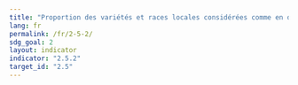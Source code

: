 ```yaml
---
title: "Proportion des variétés et races locales considérées comme en danger, hors de danger ou exposées à un risque d’extinction de niveau non connu"
lang: fr
permalink: /fr/2-5-2/
sdg_goal: 2
layout: indicator
indicator: "2.5.2"
target_id: "2.5"
---
```


